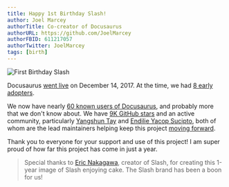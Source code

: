 ```yaml
---
title: Happy 1st Birthday Slash!
author: Joel Marcey
authorTitle: Co-creator of Docusaurus
authorURL: https://github.com/JoelMarcey
authorFBID: 611217057
authorTwitter: JoelMarcey
tags: [birth]
---
```


![First Birthday Slash](/img/docusaurus-slash-first-birthday.svg)

Docusaurus [went live](https://docusaurus.io/blog/2017/12/14/introducing-docusaurus) on December 14, 2017. At the time, we had [8 early adopters](https://docusaurus.io/blog/2017/12/14/introducing-docusaurus#acknowledgements).

<!--truncate-->

We now have nearly [60 known users of Docusaurus](https://docusaurus.io/en/users), and probably more that we don't know about. We have [9K GitHub stars](https://github.com/facebook/docusaurus) and an active community, particularly [Yangshun Tay](https://twitter.com/yangshunz) and [Endilie Yacop Sucipto](https://twitter.com/endiliey), both of whom are the lead maintainers helping keep this project [moving forward](https://docusaurus.io/blog/2018/09/11/Towards-Docusaurus-2).

Thank you to everyone for your support and use of this project! I am super proud of how far this project has come in just a year.

> Special thanks to [Eric Nakagawa](https://twitter.com/ericnakagawa), creator of Slash, for creating this 1-year image of Slash enjoying cake. The Slash brand has been a boon for us!
